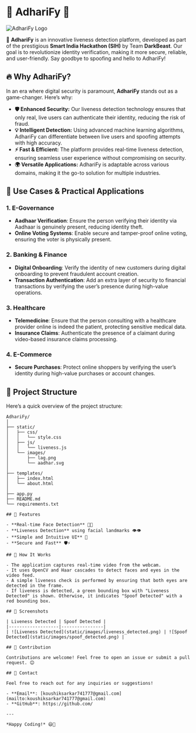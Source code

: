 # 🌟 **AdhariFy** 🌟

![AdhariFy Logo](static/images/lag.png)

🚀 **AdhariFy** is an innovative liveness detection platform, developed as part of the prestigious **Smart India Hackathon (SIH)** by Team **DarkBeast**. Our goal is to revolutionize identity verification, making it more secure, reliable, and user-friendly. Say goodbye to spoofing and hello to AdhariFy!

## 🔥 **Why AdhariFy?**

In an era where digital security is paramount, **AdhariFy** stands out as a game-changer. Here’s why:

- **🛡️ Enhanced Security:** Our liveness detection technology ensures that only real, live users can authenticate their identity, reducing the risk of fraud.
- **💡 Intelligent Detection:** Using advanced machine learning algorithms, AdhariFy can differentiate between live users and spoofing attempts with high accuracy.
- **⚡ Fast & Efficient:** The platform provides real-time liveness detection, ensuring seamless user experience without compromising on security.
- **🌍 Versatile Applications:** AdhariFy is adaptable across various domains, making it the go-to solution for multiple industries.

## 🚀 **Use Cases & Practical Applications**

### 1. **E-Governance**
   - **Aadhaar Verification**: Ensure the person verifying their identity via Aadhaar is genuinely present, reducing identity theft.
   - **Online Voting Systems**: Enable secure and tamper-proof online voting, ensuring the voter is physically present.

### 2. **Banking & Finance**
   - **Digital Onboarding**: Verify the identity of new customers during digital onboarding to prevent fraudulent account creation.
   - **Transaction Authentication**: Add an extra layer of security to financial transactions by verifying the user’s presence during high-value operations.

### 3. **Healthcare**
   - **Telemedicine**: Ensure that the person consulting with a healthcare provider online is indeed the patient, protecting sensitive medical data.
   - **Insurance Claims**: Authenticate the presence of a claimant during video-based insurance claims processing.

### 4. **E-Commerce**
   - **Secure Purchases**: Protect online shoppers by verifying the user’s identity during high-value purchases or account changes.

## 🔧 **Project Structure**

Here’s a quick overview of the project structure:

```plaintext
AdhariFy/
│
├── static/
│   ├── css/
│   │   └── style.css
│   ├── js/
│   │   └── liveness.js
│   └── images/
│       ├── lag.png
│       └── aadhar.svg
│
├── templates/
│   ├── index.html
│   └── about.html
│
├── app.py
├── README.md
└── requirements.txt

## 🚀 Features

- **Real-time Face Detection** 🧑‍💻
- **Liveness Detection** using facial landmarks 👁️👁️
- **Simple and Intuitive UI** 🎨
- **Secure and Fast** 🛡️⚡

## 🎯 How It Works

- The application captures real-time video from the webcam.
- It uses OpenCV and Haar cascades to detect faces and eyes in the video feed.
- A simple liveness check is performed by ensuring that both eyes are detected in the frame.
- If liveness is detected, a green bounding box with "Liveness Detected" is shown. Otherwise, it indicates "Spoof Detected" with a red bounding box.

## 📸 Screenshots

| Liveness Detected | Spoof Detected |
|-------------------|----------------|
| ![Liveness Detected](static/images/liveness_detected.png) | ![Spoof Detected](static/images/spoof_detected.png) |

## 🌟 Contribution

Contributions are welcome! Feel free to open an issue or submit a pull request. 😊

## 💬 Contact

Feel free to reach out for any inquiries or suggestions!

- **Email**: [koushiksarkar741777@gmail.com](mailto:koushiksarkar741777@gmail.com)
- **GitHub**: https://github.com/

---

*Happy Coding!* 😄🚀
